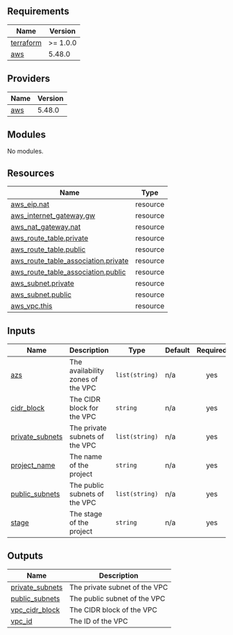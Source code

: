 <!-- BEGINNING OF PRE-COMMIT-TERRAFORM DOCS HOOK -->
## Requirements

| Name | Version |
|------|---------|
| <a name="requirement_terraform"></a> [terraform](#requirement\_terraform) | >= 1.0.0 |
| <a name="requirement_aws"></a> [aws](#requirement\_aws) | 5.48.0 |

## Providers

| Name | Version |
|------|---------|
| <a name="provider_aws"></a> [aws](#provider\_aws) | 5.48.0 |

## Modules

No modules.

## Resources

| Name | Type |
|------|------|
| [aws_eip.nat](https://registry.terraform.io/providers/hashicorp/aws/5.48.0/docs/resources/eip) | resource |
| [aws_internet_gateway.gw](https://registry.terraform.io/providers/hashicorp/aws/5.48.0/docs/resources/internet_gateway) | resource |
| [aws_nat_gateway.nat](https://registry.terraform.io/providers/hashicorp/aws/5.48.0/docs/resources/nat_gateway) | resource |
| [aws_route_table.private](https://registry.terraform.io/providers/hashicorp/aws/5.48.0/docs/resources/route_table) | resource |
| [aws_route_table.public](https://registry.terraform.io/providers/hashicorp/aws/5.48.0/docs/resources/route_table) | resource |
| [aws_route_table_association.private](https://registry.terraform.io/providers/hashicorp/aws/5.48.0/docs/resources/route_table_association) | resource |
| [aws_route_table_association.public](https://registry.terraform.io/providers/hashicorp/aws/5.48.0/docs/resources/route_table_association) | resource |
| [aws_subnet.private](https://registry.terraform.io/providers/hashicorp/aws/5.48.0/docs/resources/subnet) | resource |
| [aws_subnet.public](https://registry.terraform.io/providers/hashicorp/aws/5.48.0/docs/resources/subnet) | resource |
| [aws_vpc.this](https://registry.terraform.io/providers/hashicorp/aws/5.48.0/docs/resources/vpc) | resource |

## Inputs

| Name | Description | Type | Default | Required |
|------|-------------|------|---------|:--------:|
| <a name="input_azs"></a> [azs](#input\_azs) | The availability zones of the VPC | `list(string)` | n/a | yes |
| <a name="input_cidr_block"></a> [cidr\_block](#input\_cidr\_block) | The CIDR block for the VPC | `string` | n/a | yes |
| <a name="input_private_subnets"></a> [private\_subnets](#input\_private\_subnets) | The private subnets of the VPC | `list(string)` | n/a | yes |
| <a name="input_project_name"></a> [project\_name](#input\_project\_name) | The name of the project | `string` | n/a | yes |
| <a name="input_public_subnets"></a> [public\_subnets](#input\_public\_subnets) | The public subnets of the VPC | `list(string)` | n/a | yes |
| <a name="input_stage"></a> [stage](#input\_stage) | The stage of the project | `string` | n/a | yes |

## Outputs

| Name | Description |
|------|-------------|
| <a name="output_private_subnets"></a> [private\_subnets](#output\_private\_subnets) | The private subnet of the VPC |
| <a name="output_public_subnets"></a> [public\_subnets](#output\_public\_subnets) | The public subnet of the VPC |
| <a name="output_vpc_cidr_block"></a> [vpc\_cidr\_block](#output\_vpc\_cidr\_block) | The CIDR block of the VPC |
| <a name="output_vpc_id"></a> [vpc\_id](#output\_vpc\_id) | The ID of the VPC |
<!-- END OF PRE-COMMIT-TERRAFORM DOCS HOOK -->
